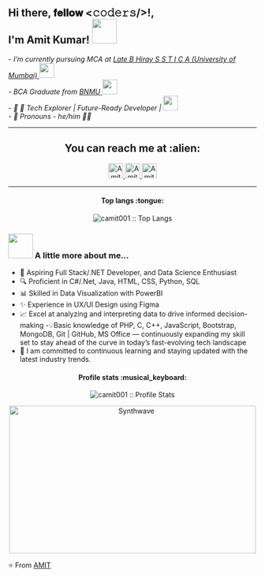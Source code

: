 <h2> Hi there, 𝐟𝐞𝐥𝐥𝐨𝐰 <𝚌𝚘𝚍𝚎𝚛𝚜/>!, <br>I'm Amit Kumar! <img src="https://media.giphy.com/media/wRBDj2fWeJ4NdBwnUA/giphy.gif" width="50"></h2>
<!-- <img align='right' src="https://media.giphy.com/media/ieyl9zmCjO4b4t6qoY/giphy.gif" width="230"> -->

<p><em>- I’m currently pursuing MCA at <a href="https://www.hirayica.edu.in/"> Late B Hiray S S T I C A (University of Mumbai) </a><img src="https://media.giphy.com/media/CuNvSe4q4LlF3nfQjw/giphy.gif" width="30"></br>
   - BCA Graduate from <a href="https://bnmu.ac.in/"> BNMU </a><img src="https://media.giphy.com/media/fYSnHlufseco8Fh93Z/giphy.gif" width="30"> <br>
   - 👀 🌟 Tech Explorer | Future-Ready Developer | <img src="https://media.giphy.com/media/1oGT95WukVFcRO1OFZ/giphy.gif" width="30"> <br>
   - 👀 Pronouns - he/him 👨‍💻
  <!-- </br> Developer Consultant at <a href="">Works</a><img src="https://media.giphy.com/media/WUlplcMpOCEmTGBtBW/giphy.gif" width="30">  -->
</em></p>


  ---
 <h2 align="center">You can reach me at :alien:</h2> <p align="center">
  <a href="https://www.linkedin.com/in/camit001/">
    <img src="https://www.vectorlogo.zone/logos/linkedin/linkedin-icon.svg" alt="Amit LinkedIn Profile" height="30" width="30">
  </a>

  <a href="mailto:amitkr20850@gmail.com">
    <img src="https://static.vecteezy.com/system/resources/previews/022/613/021/original/google-mail-gmail-icon-logo-symbol-free-png.png" alt="Amit Email" height="30" width="30">
  </a>

  <a href="https://twitter.com/camit001__">
    <img src="https://static.vecteezy.com/system/resources/previews/027/395/710/original/twitter-brand-new-logo-3-d-with-new-x-shaped-graphic-of-the-world-s-most-popular-social-media-free-png.png" alt="Amit Twitter Profile" height="30" width="30">
  </a>
 </p>
 
<!--
- <p align="center"> <img src="https://komarev.com/ghpvc/?username=camit001" alt="camit001" /> <img src="https://img.shields.io/badge/Pronouns-He%2FHim-green" alt="pronouns: he/him" /> </p>
-->

--- 
<h4 align="center">Top langs :tongue:</h4>

<p align="center"><img src="https://github-readme-stats.vercel.app/api/top-langs/?username=camit001&langs_count=10&theme=tokyonight&layout=compact" alt="camit001 :: Top Langs" /></p>

<!--
<h4 align="center">Profile stats :musical_keyboard:</h4>

<p align="center"><img src="https://github-readme-stats.vercel.app/api?username=camit001&show_icons=true&theme=synthwave" alt="camit001 :: Profile Stats" /></p>

<p align="center"><img src="https://thumbs.gfycat.com/GoodnaturedFondGaur-size_restricted.gif" alt="Synthwave" height="300" width="500"></p>
-->

 ### <img src="https://media.giphy.com/media/VgCDAzcKvsR6OM0uWg/giphy.gif" width="50"> A little more about me...  
- 💼 Aspiring Full Stack/.NET Developer, and Data Science Enthusiast
- 🔍 Proficient in C#/.Net, Java, HTML, CSS, Python, SQL
- 📊 Skilled in Data Visualization with PowerBI
- ✨ Experience in UX/UI Design using Figma
- 📈 Excel at analyzing and interpreting data to drive informed decision-making
-💡Basic knowledge of PHP, C, C++, JavaScript, Bootstrap, MongoDB, Git | GitHub, MS Office   — continuously expanding my skill set to stay ahead of the curve in today’s fast-evolving tech landscape
- 👋 I am committed to continuous learning and staying updated with the latest industry trends. 



<h4 align="center">Profile stats :musical_keyboard:</h4>

<p align="center"><img src="https://github-readme-stats.vercel.app/api?username=camit001&show_icons=true&theme=synthwave" alt="camit001 :: Profile Stats" /></p>


<p align="center"><img src="https://thumbs.gfycat.com/GoodnaturedFondGaur-size_restricted.gif" alt="Synthwave" height="300" width="500"></p>

⭐ From [AMIT](https://github.com/camit001)

<!---
camit001/camit001 is a ✨ special ✨ repository because its `README.md` (this file) appears on your GitHub profile.
You can click the Preview link to take a look at your changes.
--->

